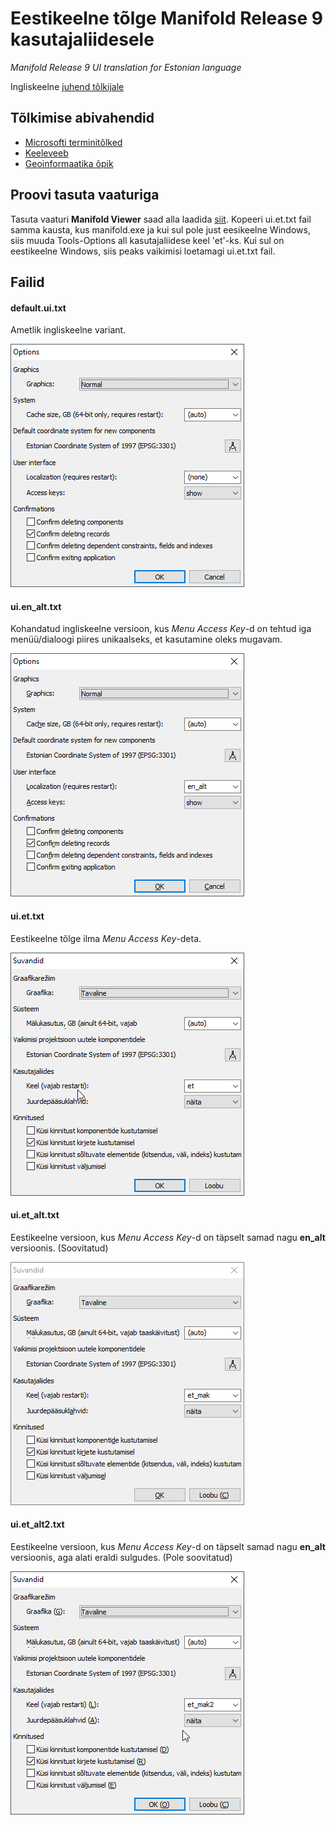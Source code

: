 # Eestikeelne tõlge Manifold Release 9 kasutajaliidesele
*Manifold Release 9 UI translation for Estonian language*

Ingliskeelne [juhend tõlkijale](http://www.manifold.net/doc/mfd9/localization.htm)

## Tõlkimise abivahendid
 * [Microsofti terminitõlked](https://www.microsoft.com/en-us/language/Search?&searchTerm=transform&langID=273&Source=true&productid=0)
 * [Keeleveeb](https://www.keeleveeb.ee/)
 * [Geoinformaatika õpik](https://geoinformaatika.ut.ee/)

## Proovi tasuta vaaturiga
Tasuta vaaturi **Manifold Viewer** saad alla laadida [siit](http://manifold.net/updates/download_viewer.shtml "**Manifold Viewer**"). 
Kopeeri ui.et.txt fail samma kausta, kus manifold.exe ja kui sul pole just eesikeelne Windows, siis muuda Tools-Options all kasutajaliidese keel 'et'-ks. Kui sul on eestikeelne Windows, siis peaks vaikimisi loetamagi ui.et.txt fail. 

## Failid

#### default.ui.txt
Ametlik ingliskeelne variant.

![default](/images/default.png)

#### ui.en_alt.txt
Kohandatud ingliskeelne versioon, kus *Menu Access Key*-d on tehtud iga menüü/dialoogi piires unikaalseks, et kasutamine oleks mugavam.

![en_alt](/images/en_alt.png)

#### ui.et.txt
Eestikeelne tõlge ilma *Menu Access Key*-deta.

![et](/images/et.png)

#### ui.et_alt.txt
Eestikeelne versioon, kus *Menu Access Key*-d on täpselt samad nagu **en_alt** versioonis. (Soovitatud)

![et_alt](/images/et_alt.png)

#### ui.et_alt2.txt
Eestikeelne versioon, kus *Menu Access Key*-d on täpselt samad nagu **en_alt** versioonis, aga alati eraldi sulgudes. (Pole soovitatud)

![et_alt2](/images/et_alt2.png)
